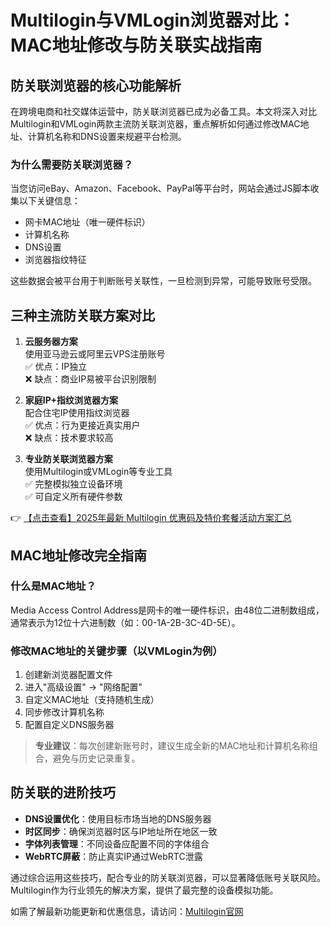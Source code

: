 # Multilogin与VMLogin浏览器对比：MAC地址修改与防关联实战指南

## 防关联浏览器的核心功能解析

在跨境电商和社交媒体运营中，防关联浏览器已成为必备工具。本文将深入对比Multilogin和VMLogin两款主流防关联浏览器，重点解析如何通过修改MAC地址、计算机名称和DNS设置来规避平台检测。

### 为什么需要防关联浏览器？

当您访问eBay、Amazon、Facebook、PayPal等平台时，网站会通过JS脚本收集以下关键信息：
- 网卡MAC地址（唯一硬件标识）
- 计算机名称
- DNS设置
- 浏览器指纹特征

这些数据会被平台用于判断账号关联性，一旦检测到异常，可能导致账号受限。

## 三种主流防关联方案对比

1. **云服务器方案**  
   使用亚马逊云或阿里云VPS注册账号  
   ✅ 优点：IP独立  
   ❌ 缺点：商业IP易被平台识别限制

2. **家庭IP+指纹浏览器方案**  
   配合住宅IP使用指纹浏览器  
   ✅ 优点：行为更接近真实用户  
   ❌ 缺点：技术要求较高

3. **专业防关联浏览器方案**  
   使用Multilogin或VMLogin等专业工具  
   ✅ 完整模拟独立设备环境  
   ✅ 可自定义所有硬件参数

👉 [【点击查看】2025年最新 Multilogin 优惠码及特价套餐活动方案汇总](https://bit.ly/multIlogin)

## MAC地址修改完全指南

### 什么是MAC地址？
Media Access Control Address是网卡的唯一硬件标识，由48位二进制数组成，通常表示为12位十六进制数（如：00-1A-2B-3C-4D-5E）。

### 修改MAC地址的关键步骤（以VMLogin为例）

1. 创建新浏览器配置文件
2. 进入"高级设置" → "网络配置"
3. 自定义MAC地址（支持随机生成）
4. 同步修改计算机名称
5. 配置自定义DNS服务器

> **专业建议**：每次创建新账号时，建议生成全新的MAC地址和计算机名称组合，避免与历史记录重复。

## 防关联的进阶技巧

- **DNS设置优化**：使用目标市场当地的DNS服务器
- **时区同步**：确保浏览器时区与IP地址所在地区一致
- **字体列表管理**：不同设备应配置不同的字体组合
- **WebRTC屏蔽**：防止真实IP通过WebRTC泄露

通过综合运用这些技巧，配合专业的防关联浏览器，可以显著降低账号关联风险。Multilogin作为行业领先的解决方案，提供了最完整的设备模拟功能。

如需了解最新功能更新和优惠信息，请访问：[Multilogin官网](https://bit.ly/multIlogin)